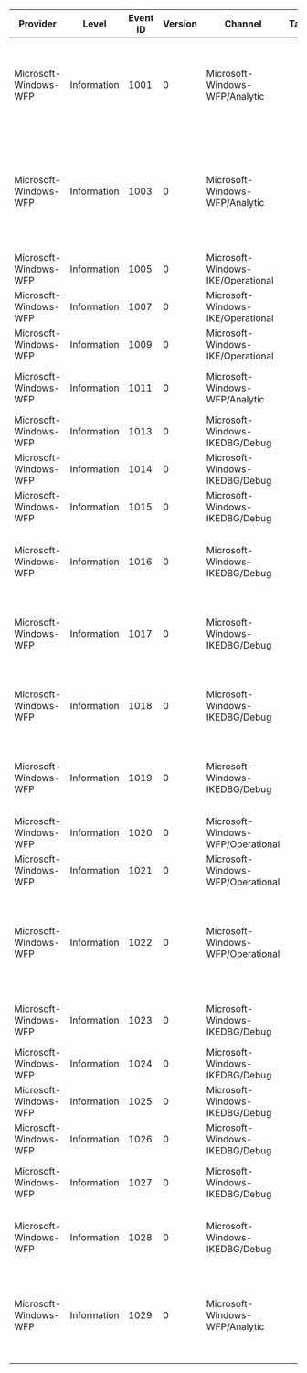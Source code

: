 Provider               |  Level        |  Event ID  |  Version  |  Channel                            |  Task  |  Opcode  |  Keyword  |  Message
-----------------------|---------------|------------|-----------|-------------------------------------|--------|----------|-----------|------------------------------------------------------------------------------------------------------------------------
Microsoft-Windows-WFP  |  Information  |  1001      |  0        |  Microsoft-Windows-WFP/Analytic     |        |          |           |  WFP: Packet Dropped - Filter Run-Time ID: {Timestamp}4; Layer Run-Time ID: {Timestamp}5
Microsoft-Windows-WFP  |  Information  |  1003      |  0        |  Microsoft-Windows-WFP/Analytic     |        |          |           |  IPsec: Packet Dropped - Error Code: {FailureStatus}; Filter Run-Time ID: {Timestamp}2; Layer Run-Time ID: {Timestamp}3
Microsoft-Windows-WFP  |  Information  |  1005      |  0        |  Microsoft-Windows-IKE/Operational  |        |          |           |  IPsec: Main Mode Failure
Microsoft-Windows-WFP  |  Information  |  1007      |  0        |  Microsoft-Windows-IKE/Operational  |        |          |           |  IPsec: Quick Mode Failure
Microsoft-Windows-WFP  |  Information  |  1009      |  0        |  Microsoft-Windows-IKE/Operational  |        |          |           |  IPsec: Extended Mode Failure
Microsoft-Windows-WFP  |  Information  |  1011      |  0        |  Microsoft-Windows-WFP/Analytic     |        |          |           |  IPsec DoS Protection: Packet Dropped
Microsoft-Windows-WFP  |  Information  |  1013      |  0        |  Microsoft-Windows-IKEDBG/Debug     |        |          |           |  IPsec: Main Mode SA Terminated
Microsoft-Windows-WFP  |  Information  |  1014      |  0        |  Microsoft-Windows-IKEDBG/Debug     |        |          |           |  IPsec: Main Mode SA Established
Microsoft-Windows-WFP  |  Information  |  1015      |  0        |  Microsoft-Windows-IKEDBG/Debug     |        |          |           |  IPsec: Main Mode SA Established
Microsoft-Windows-WFP  |  Information  |  1016      |  0        |  Microsoft-Windows-IKEDBG/Debug     |        |          |           |  IPsec: Extended Mode and Main Mode SAs Established
Microsoft-Windows-WFP  |  Information  |  1017      |  0        |  Microsoft-Windows-IKEDBG/Debug     |        |          |           |  IPsec: Extended Mode and Main Mode SAs Established
Microsoft-Windows-WFP  |  Information  |  1018      |  0        |  Microsoft-Windows-IKEDBG/Debug     |        |          |           |  IPsec: Extended Mode and Main Mode SAs Established
Microsoft-Windows-WFP  |  Information  |  1019      |  0        |  Microsoft-Windows-IKEDBG/Debug     |        |          |           |  IPsec: Extended Mode and Main Mode SAs Established
Microsoft-Windows-WFP  |  Information  |  1020      |  0        |  Microsoft-Windows-WFP/Operational  |        |          |           |  IPsec DoS Protection Enabled
Microsoft-Windows-WFP  |  Information  |  1021      |  0        |  Microsoft-Windows-WFP/Operational  |        |          |           |  IPsec DoS Protection Disabled
Microsoft-Windows-WFP  |  Information  |  1022      |  0        |  Microsoft-Windows-WFP/Operational  |        |          |           |  IPsec DoS Protection failed to create state because the maximum number of entries allowed by policy has been reached
Microsoft-Windows-WFP  |  Information  |  1023      |  0        |  Microsoft-Windows-IKEDBG/Debug     |        |          |           |  IPsec: Negotiation Request Initiated
Microsoft-Windows-WFP  |  Information  |  1024      |  0        |  Microsoft-Windows-IKEDBG/Debug     |        |          |           |  IPsec: Send ISAKMP Packet
Microsoft-Windows-WFP  |  Information  |  1025      |  0        |  Microsoft-Windows-IKEDBG/Debug     |        |          |           |  IPsec: Receive ISAKMP Packet
Microsoft-Windows-WFP  |  Information  |  1026      |  0        |  Microsoft-Windows-IKEDBG/Debug     |        |          |           |  WFP: User Mode Error
Microsoft-Windows-WFP  |  Information  |  1027      |  0        |  Microsoft-Windows-IKEDBG/Debug     |        |          |           |  An IPsec quick mode security association ended.
Microsoft-Windows-WFP  |  Information  |  1028      |  0        |  Microsoft-Windows-IKEDBG/Debug     |        |          |           |  An IPsec quick mode security association was established.
Microsoft-Windows-WFP  |  Information  |  1029      |  0        |  Microsoft-Windows-WFP/Analytic     |        |          |           |  WFP: Packet Dropped - Filter Run-Time ID: {Timestamp}0; Layer Run-Time ID: {Timestamp}1